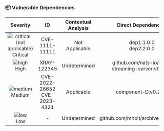 

### 📦 Vulnerable Dependencies

<div align='center'>

| Severity                | ID                  | Contextual Analysis                  | Direct Dependencies                  | Impacted Dependency                  | Fixed Versions                  |
| :---------------------: | :-----------------------------------: | :-----------------------------------: | :-----------------------------------: | :-----------------------------------: | :-----------------------------------: |
| ![critical (not applicable)](https://raw.githubusercontent.com/jfrog/frogbot/master/resources/v2/notApplicableCritical.png)<br>Critical | CVE-1111-11111 | Not Applicable | dep1:1.0.0<br>dep2:2.0.0 | impacted 3.0.0 | 4.0.0<br>5.0.0 |
| ![high](https://raw.githubusercontent.com/jfrog/frogbot/master/resources/v2/applicableHighSeverity.png)<br>    High | XRAY-122345 | Undetermined | github.com/nats-io/nats-streaming-server:v0.21.0 | github.com/nats-io/nats-streaming-server v0.21.0 | [0.24.1] |
| ![medium](https://raw.githubusercontent.com/jfrog/frogbot/master/resources/v2/applicableMediumSeverity.png)<br>  Medium | CVE-2022-26652<br>CVE-2023-4321 | Applicable | component-D:v0.21.0 | component-D v0.21.0 | [0.24.3] |
| ![low](https://raw.githubusercontent.com/jfrog/frogbot/master/resources/v2/applicableLowSeverity.png)<br>     Low | - | Undetermined | github.com/mholt/archiver/v3:v3.5.1 | github.com/mholt/archiver/v3 v3.5.1 | - |

</div>
